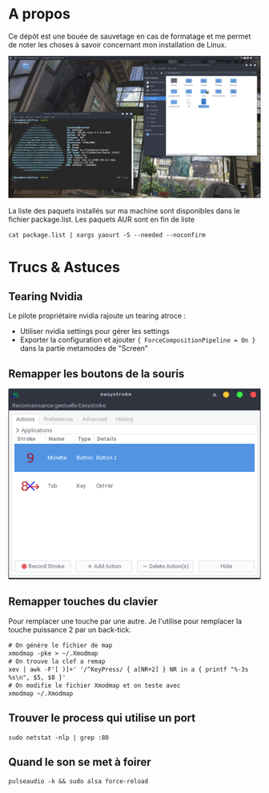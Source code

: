 # A propos

Ce dépôt est une bouée de sauvetage en cas de formatage et me permet de noter les choses à savoir concernant mon installation de Linux.

[![Aperçu](screenshot.png)](https://raw.githubusercontent.com/Grafikart/dotfiles/master/screenshot.png)

La liste des paquets installés sur ma machine sont disponibles dans le fichier package.list. Les paquets AUR sont en fin de liste

```
cat package.list | xargs yaourt -S --needed --noconfirm
```

# Trucs & Astuces

## Tearing Nvidia

Le pilote propriétaire nvidia rajoute un tearing atroce :

- Utiliser nvidia settings pour gérer les settings
- Exporter la configuration et ajouter  `{ ForceCompositionPipeline = On }` dans la partie metamodes de "Screen"

## Remapper les boutons de la souris

[![EasyStroke permet  de remapper les boutons de la souris](screenshots/easystroke.png)](https://raw.githubusercontent.com/Grafikart/dotfiles/master/screenshots/easystroke.png)

## Remapper touches du clavier

Pour remplacer une touche par une autre. Je l'utilise pour remplacer la touche puissance 2 par un back-tick.

```
# On génère le fichier de map
xmodmap -pke > ~/.Xmodmap
# On trouve la clef a remap
xev | awk -F'[ )]+' '/^KeyPress/ { a[NR+2] } NR in a { printf "%-3s %s\n", $5, $8 }'
# On modifie le fichier Xmodmap et on teste avec
xmodmap ~/.Xmodmap
```

## Trouver le process qui utilise un port

```
sudo netstat -nlp | grep :80
```

## Quand le son se met à foirer

```
pulseaudio -k && sudo alsa force-reload
```
